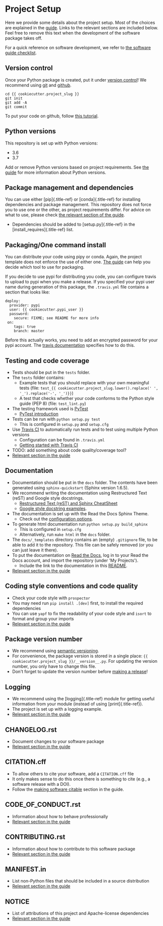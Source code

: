 Project Setup
=============

Here we provide some details about the project setup. Most of the
choices are explained in the [guide](https://guide.esciencecenter.nl).
Links to the relevant sections are included below. Feel free to remove
this text when the development of the software package takes off.

For a quick reference on software development, we refer to [the software
guide
checklist](https://guide.esciencecenter.nl/best_practices/checklist.html).

Version control
---------------

Once your Python package is created, put it under [version
control](https://guide.esciencecenter.nl/best_practices/version_control.html)!
We recommend using [git](http://git-scm.com/) and
[github](https://github.com/).

``` {.sourceCode .console}
cd {{ cookiecutter.project_slug }}
git init
git add -A
git commit
```

To put your code on github, follow [this
tutorial](https://help.github.com/articles/adding-an-existing-project-to-github-using-the-command-line/).

Python versions
---------------

This repository is set up with Python versions:

-   3.6
-   3.7

Add or remove Python versions based on project requirements. See [the
guide](https://guide.esciencecenter.nl/best_practices/language_guides/python.html)
for more information about Python versions.

Package management and dependencies
-----------------------------------

You can use either [pip]{.title-ref} or [conda]{.title-ref} for
installing dependencies and package management. This repository does not
force you to use one or the other, as project requirements differ. For
advice on what to use, please check [the relevant section of the
guide](https://guide.esciencecenter.nl/best_practices/language_guides/python.html#dependencies-and-package-management).

-   Dependencies should be added to [setup.py]{.title-ref} in the
    [install\_requires]{.title-ref} list.

Packaging/One command install
-----------------------------

You can distribute your code using pipy or conda. Again, the project
template does not enforce the use of either one. [The
guide](https://guide.esciencecenter.nl/best_practices/language_guides/python.html#building-and-packaging-code)
can help you decide which tool to use for packaging.

If you decide to use pypi for distributing you code, you can configure
travis to upload to pypi when you make a release. If you specified your
pypi user name during generation of this package, the `.travis.yml` file
contains a section that looks like:

``` {.sourceCode .yaml}
deploy:
  provider: pypi
  user: {{ cookiecutter.pypi_user }}
  password:
    secure: FIXME; see README for more info
 on:
    tags: true
    branch: master
```

Before this actually works, you need to add an encrypted password for
your pypi account. The [travis
documentation](https://docs.travis-ci.com/user/deployment/pypi/)
specifies how to do this.

Testing and code coverage
-------------------------

-   Tests should be put in the `tests` folder.
-   The `tests` folder contains:
    -   Example tests that you should replace with your own meaningful
        tests (file:
        `test_{{ cookiecutter.project_slug.lower().replace(' ', '_').replace('-', '_')}}`)
    -   A test that checks whether your code conforms to the Python
        style guide (PEP 8) (file: `test_lint.py`)
-   The testing framework used is [PyTest](https://pytest.org)
    -   [PyTest
        introduction](http://pythontesting.net/framework/pytest/pytest-introduction/)
-   Tests can be run with `python setup.py test`
    -   This is configured in `setup.py` and `setup.cfg`
-   Use [Travis CI](https://travis-ci.com/) to automatically run tests
    and to test using multiple Python versions
    -   Configuration can be found in `.travis.yml`
    -   [Getting started with Travis
        CI](https://docs.travis-ci.com/user/getting-started/)
-   TODO: add something about code quality/coverage tool?
-   [Relevant section in the
    guide](https://guide.esciencecenter.nl/best_practices/language_guides/python.html#testing)

Documentation
-------------

-   Documentation should be put in the `docs` folder. The contents have
    been generated using `sphinx-quickstart` (Sphinx version 1.6.5).
-   We recommend writing the documentation using Restructured Text
    (reST) and Google style docstrings.
    -   [Restructured Text (reST) and Sphinx
        CheatSheet](http://openalea.gforge.inria.fr/doc/openalea/doc/_build/html/source/sphinx/rest_syntax.html)
    -   [Google style docstring
        examples](http://sphinxcontrib-napoleon.readthedocs.io/en/latest/example_google.html).
-   The documentation is set up with the Read the Docs Sphinx Theme.
    -   Check out the [configuration
        options](https://sphinx-rtd-theme.readthedocs.io/en/latest/).
-   To generate html documentation run `python setup.py build_sphinx`
    -   This is configured in `setup.cfg`
    -   Alternatively, run `make html` in the `docs` folder.
-   The `docs/_templates` directory contains an (empty) `.gitignore`
    file, to be able to add it to the repository. This file can be
    safely removed (or you can just leave it there).
-   To put the documentation on [Read the
    Docs](https://readthedocs.org), log in to your Read the Docs
    account, and import the repository (under \'My Projects\').
    -   Include the link to the documentation in this [README](https://guide.esciencecenter.nl/best_practices/language_guides/python.html#writingdocumentation).
-   [Relevant section in the
    guide](https://guide.esciencecenter.nl/best_practices/language_guides/python.html#writingdocumentation)

Coding style conventions and code quality
-----------------------------------------

-   Check your code style with `prospector`
-   You may need run `pip install .[dev]` first, to install the required
    dependencies
-   You can use `yapf` to fix the readability of your code style and
    `isort` to format and group your imports
-   [Relevant section in the
    guide](https://guide.esciencecenter.nl/best_practices/language_guides/python.html#coding-style-conventions)

Package version number
----------------------

-   We recommend using [semantic
    versioning](https://guide.esciencecenter.nl/best_practices/releases.html#semantic-versioning).
-   For convenience, the package version is stored in a single place:
    `{{ cookiecutter.project_slug }}/__version__.py`. For updating the
    version number, you only have to change this file.
-   Don\'t forget to update the version number before [making a
    release](https://guide.esciencecenter.nl/best_practices/releases.html)!

Logging
-------

-   We recommend using the [logging]{.title-ref} module for getting
    useful information from your module (instead of using
    [print]{.title-ref}).
-   The project is set up with a logging example.
-   [Relevant section in the
    guide](https://guide.esciencecenter.nl/best_practices/language_guides/python.html#logging)

CHANGELOG.rst
-------------

-   Document changes to your software package
-   [Relevant section in the
    guide](https://guide.esciencecenter.nl/software/releases.html#changelogmd)

CITATION.cff
------------

-   To allow others to cite your software, add a `CITATION.cff` file
-   It only makes sense to do this once there is something to cite
    (e.g., a software release with a DOI).
-   Follow the [making software
    citable](https://guide.esciencecenter.nl/citable_software/making_software_citable.html)
    section in the guide.

CODE\_OF\_CONDUCT.rst
---------------------

-   Information about how to behave professionally
-   [Relevant section in the
    guide](https://guide.esciencecenter.nl/software/documentation.html#code-of-conduct)

CONTRIBUTING.rst
----------------

-   Information about how to contribute to this software package
-   [Relevant section in the
    guide](https://guide.esciencecenter.nl/software/documentation.html#contribution-guidelines)

MANIFEST.in
-----------

-   List non-Python files that should be included in a source
    distribution
-   [Relevant section in the
    guide](https://guide.esciencecenter.nl/best_practices/language_guides/python.html#building-and-packaging-code)

NOTICE
------

-   List of attributions of this project and Apache-license dependencies
-   [Relevant section in the
    guide](https://guide.esciencecenter.nl/best_practices/licensing.html#notice)
